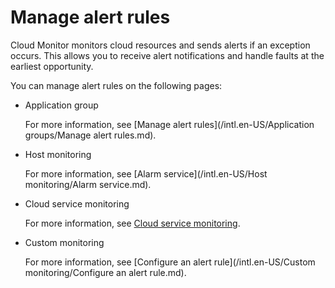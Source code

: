 # Manage alert rules

Cloud Monitor monitors cloud resources and sends alerts if an exception occurs. This allows you to receive alert notifications and handle faults at the earliest opportunity.

You can manage alert rules on the following pages:

-   Application group

    For more information, see [Manage alert rules](/intl.en-US/Application groups/Manage alert rules.md).

-   Host monitoring

    For more information, see [Alarm service](/intl.en-US/Host monitoring/Alarm service.md).

-   Cloud service monitoring

    For more information, see [Cloud service monitoring](/intl.en-US/.md).

-   Custom monitoring

    For more information, see [Configure an alert rule](/intl.en-US/Custom monitoring/Configure an alert rule.md).


